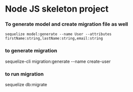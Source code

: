 # Node JS skeleton project

### To generate model and create migration file as well
```sequelize model:generate --name User --attributes firstName:string,lastName:string,email:string```


### to generate migration
sequelize-cli migration:generate --name create-user  

### to run migration
sequelize db:migrate 